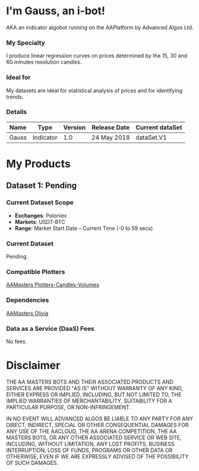 # I'm Gauss, an i-bot!
AKA an indicator algobot running on the AAPlatform by Advanced Algos Ltd.

### My Specialty
I produce linear regression curves on prices determined by the 15, 30 and 60 minutes resolution candles.

### Ideal for
My datasets are ideal for statistical analysis of prices and for identifying trends.

### Details

| **Name** | **Type** | **Version** | **Release Date** | **Current dataSet** |
|----------|----------|----------|----------|----------|
| Gauss | Indicator | 1.0 | 24 May 2018 | dataSet.V1 |

# My Products

## Dataset 1: Pending

### Current Dataset Scope
* **Exchanges**: Poloniex
* **Markets**: USDT-BTC
* **Range**: Market Start Date – Current Time (-0 to 59 secs)

### Current Dataset
Pending.

### Compatible Plotters
[AAMasters Plotters-Candles-Volumes](https://github.com/AAMasters/Plotters-Candles-Volumes)

### Dependencies
[AAMasters Olivia](https://github.com/AAMasters/AAOlivia-Indicator-Bot)

### Data as a Service (DaaS) Fees
No fees.

# Disclaimer

THE AA MASTERS BOTS AND THEIR ASSOCIATED PRODUCTS AND SERVICES ARE PROVIDED "AS IS" WITHOUT WARRANTY OF ANY KIND, EITHER EXPRESS OR IMPLIED, INCLUDING, BUT NOT LIMITED TO, THE IMPLIED WARRANTIES OF MERCHANTABILITY, SUITABILITY FOR A PARTICULAR PURPOSE, OR NON-INFRINGEMENT.

IN NO EVENT WILL ADVANCED ALGOS BE LIABLE TO ANY PARTY FOR ANY DIRECT, INDIRECT, SPECIAL OR OTHER CONSEQUENTIAL DAMAGES FOR ANY USE OF THE AACLOUD, THE AA ARENA COMPETITION, THE AA MASTERS BOTS, OR ANY OTHER ASSOCIATED SERVICE OR WEB SITE, INCLUDING, WITHOUT LIMITATION, ANY LOST PROFITS, BUSINESS INTERRUPTION, LOSS OF FUNDS, PROGRAMS OR OTHER DATA OR OTHERWISE, EVEN IF WE ARE EXPRESSLY ADVISED OF THE POSSIBILITY OF SUCH DAMAGES.

